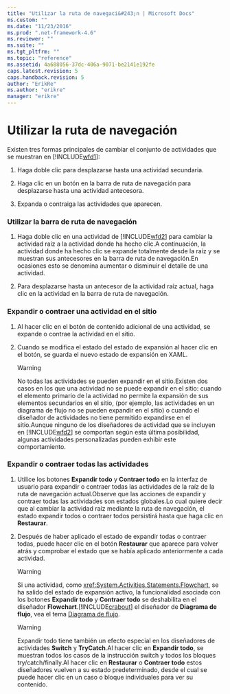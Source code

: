 ```yaml
---
title: "Utilizar la ruta de navegaci&#243;n | Microsoft Docs"
ms.custom: ""
ms.date: "11/23/2016"
ms.prod: ".net-framework-4.6"
ms.reviewer: ""
ms.suite: ""
ms.tgt_pltfrm: ""
ms.topic: "reference"
ms.assetid: 4a688056-37dc-406a-9071-be2141e192fe
caps.latest.revision: 5
caps.handback.revision: 5
author: "ErikRe"
ms.author: "erikre"
manager: "erikre"
---
```

# Utilizar la ruta de navegaci&#243;n
Existen tres formas principales de cambiar el conjunto de actividades que se muestran en [!INCLUDE[wfd1](../workflow-designer/includes/wfd1_md.md)]:  
  
1.  Haga doble clic para desplazarse hasta una actividad secundaria.  
  
2.  Haga clic en un botón en la barra de ruta de navegación para desplazarse hasta una actividad antecesora.  
  
3.  Expanda o contraiga las actividades que aparecen.  
  
### Utilizar la barra de ruta de navegación  
  
1.  Haga doble clic en una actividad de [!INCLUDE[wfd2](../workflow-designer/includes/wfd2_md.md)] para cambiar la actividad raíz a la actividad donde ha hecho clic.A continuación, la actividad donde ha hecho clic se expande totalmente desde la raíz y se muestran sus antecesores en la barra de ruta de navegación.En ocasiones esto se denomina aumentar o disminuir el detalle de una actividad.  
  
2.  Para desplazarse hasta un antecesor de la actividad raíz actual, haga clic en la actividad en la barra de ruta de navegación.  
  
### Expandir o contraer una actividad en el sitio  
  
1.  Al hacer clic en el botón de contenido adicional de una actividad, se expande o contrae la actividad en el sitio.  
  
2.  Cuando se modifica el estado del estado de expansión al hacer clic en el botón, se guarda el nuevo estado de expansión en XAML.  
  
    > [!WARNING]
    >  No todas las actividades se pueden expandir en el sitio.Existen dos casos en los que una actividad no se puede expandir en el sitio: cuando el elemento primario de la actividad no permite la expansión de sus elementos secundarios en el sitio, \(por ejemplo, las actividades en un diagrama de flujo no se pueden expandir en el sitio\) o cuando el diseñador de actividades no tiene permitido expandirse en el sitio.Aunque ninguno de los diseñadores de actividad que se incluyen en [!INCLUDE[wfd2](../workflow-designer/includes/wfd2_md.md)] se comportan según esta última posibilidad, algunas actividades personalizadas pueden exhibir este comportamiento.  
  
### Expandir o contraer todas las actividades  
  
1.  Utilice los botones **Expandir todo** y **Contraer todo** en la interfaz de usuario para expandir o contraer todas las actividades de la raíz de la ruta de navegación actual.Observe que las acciones de expandir y contraer todas las actividades son estados globales.Lo cual quiere decir que al cambiar la actividad raíz mediante la ruta de navegación, el estado expandir todos o contraer todos persistirá hasta que haga clic en **Restaurar**.  
  
2.  Después de haber aplicado el estado de expandir todas o contraer todas, puede hacer clic en el botón **Restaurar** que aparece para volver atrás y comprobar el estado que se había aplicado anteriormente a cada actividad.  
  
    > [!WARNING]
    >  Si una actividad, como <xref:System.Activities.Statements.Flowchart>, se ha salido del estado de expansión activo, la funcionalidad asociada con los botones **Expandir todo** y **Contraer todo** se deshabilita en el diseñador **Flowchart**.[!INCLUDE[crabout](../test/includes/crabout_md.md)] el diseñador de **Diagrama de flujo**, vea el tema [Diagrama de flujo](../workflow-designer/flowchart-activity-designer.md).  
  
    > [!WARNING]
    >  Expandir todo tiene también un efecto especial en los diseñadores de actividades **Switch** y **TryCatch**.Al hacer clic en **Expandir todo**, se muestran todos los casos de la instrucción switch y todos los bloques try\/catch\/finally.Al hacer clic en **Restaurar** o **Contraer todo** estos diseñadores vuelven a su estado predeterminado, desde el cual se puede hacer clic en un caso o bloque individuales para ver su contenido.